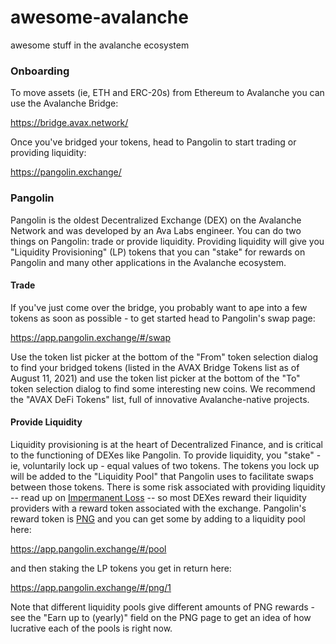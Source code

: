 # awesome-avalanche
awesome stuff in the avalanche ecosystem

### Onboarding

To move assets (ie, ETH and ERC-20s) from Ethereum to Avalanche you can use the Avalanche Bridge:

https://bridge.avax.network/

Once you've bridged your tokens, head to Pangolin to start trading or providing liquidity:

https://pangolin.exchange/

### Pangolin

Pangolin is the oldest Decentralized Exchange (DEX) on the Avalanche Network and was developed by an Ava Labs engineer. You can do two things on Pangolin: trade or provide liquidity. Providing liquidity will give you "Liquidity Provisioning" (LP) tokens that you can "stake" for rewards on Pangolin and many other applications in the Avalanche ecosystem.

#### Trade

If you've just come over the bridge, you probably want to ape into a few tokens as soon as possible - to get started head to Pangolin's swap page:

https://app.pangolin.exchange/#/swap

Use the token list picker at the bottom of the "From" token selection dialog to find your bridged tokens (listed in the AVAX Bridge Tokens list as of August 11, 2021) and use the token list picker at the bottom of the "To" token selection dialog to find some interesting new coins. We recommend the "AVAX DeFi Tokens" list, full of innovative Avalanche-native projects.

#### Provide Liquidity

Liquidity provisioning is at the heart of Decentralized Finance, and is critical to the functioning of DEXes like Pangolin. To provide liquidity, you "stake" - ie, voluntarily lock up - equal values of two tokens. The tokens you lock up will be added to the "Liquidity Pool" that Pangolin uses to facilitate swaps between those tokens. There is some risk associated with providing liquidity -- read up on [Impermanent Loss](https://finematics.com/impermanent-loss-explained/) -- so most DEXes reward their liquidity providers with a reward token associated with the exchange. Pangolin's reward token is [PNG](https://info.pangolin.exchange/#/token/0x60781c2586d68229fde47564546784ab3faca982) and you can get some by adding to a liquidity pool here:

https://app.pangolin.exchange/#/pool

and then staking the LP tokens you get in return here:

https://app.pangolin.exchange/#/png/1

Note that different liquidity pools give different amounts of PNG rewards - see the "Earn up to (yearly)" field on the PNG page to get an idea of how lucrative each of the pools is right now.
